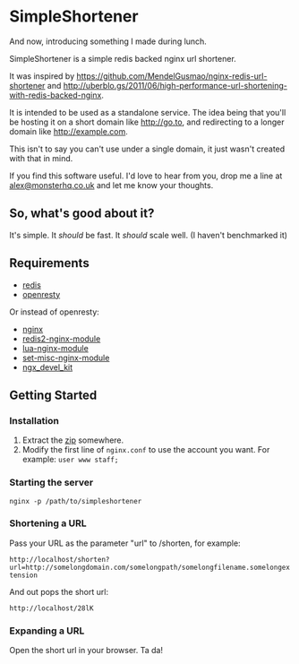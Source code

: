 SimpleShortener
===============

And now, introducing something I made during lunch.

SimpleShortener is a simple redis backed nginx url shortener.

It was inspired by https://github.com/MendelGusmao/nginx-redis-url-shortener and http://uberblo.gs/2011/06/high-performance-url-shortening-with-redis-backed-nginx.

It is intended to be used as a standalone service. The idea being that you'll be hosting it on a short domain like http://go.to, and redirecting to a longer domain like http://example.com.

This isn't to say you can't use under a single domain, it just wasn't created with that in mind.

If you find this software useful. I'd love to hear from you, drop me a line at [alex@monsterhq.co.uk](mailto://alex@monsterhq.co.uk) and let me know your thoughts.

## So, what's good about it?

It's simple. It *should* be fast. It *should* scale well. (I haven't benchmarked it)

## Requirements
* [redis](redis.io)
* [openresty](http://openresty.org)

Or instead of openresty:

* [nginx](http://wiki.nginx.org/Main)
* [redis2-nginx-module](http://wiki.nginx.org/HttpRedis2Module)
* [lua-nginx-module](https://github.com/chaoslawful/lua-nginx-module)
* [set-misc-nginx-module](https://github.com/agentzh/set-misc-nginx-module)
* [ngx\_devel\_kit](https://github.com/simpl/ngx_devel_kit)

## Getting Started

### Installation

1. Extract the [zip](https://github.com/AlexChittock/SimpleShortener/archive/master.zip) somewhere.
2. Modify the first line of `nginx.conf` to use the account you want. For example: `user www staff;`

### Starting the server

`nginx -p /path/to/simpleshortener`

### Shortening a URL

Pass your URL as the parameter "url" to /shorten, for example:

`http://localhost/shorten?url=http://somelongdomain.com/somelongpath/somelongfilename.somelongextension`

And out pops the short url:

`http://localhost/28lK`

### Expanding a URL

Open the short url in your browser. Ta da!